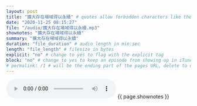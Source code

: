 ```yaml
---
layout: post
title: "擴大存在場域得以永續" # quotes allow forbidden characters like the colon
date: "2020-11-25 08:15:27"
file: "/audio/擴大存在場域得以永續.mp3"
shownotes: "擴大存在場域得以永續"
summary: "擴大存在場域得以永續"
duration: "file_duration" # audio length in min:sec
length: "file_length" # filesize in bytes
explicit: "no" # change to yes to flag with the explicit tag
block: "no" # change to yes to keep an episode from showing up in iTunes
# permalink: /1 # will be the ending part of the pages URL, delete to default to the title
---
```


<audio controls>
<source src="{{site.url}}{{site.baseurl}}{{ page.file }}" type="audio/x-mp3">
Your browser does not support the audio element.
</audio>
{{ page.shownotes }}
